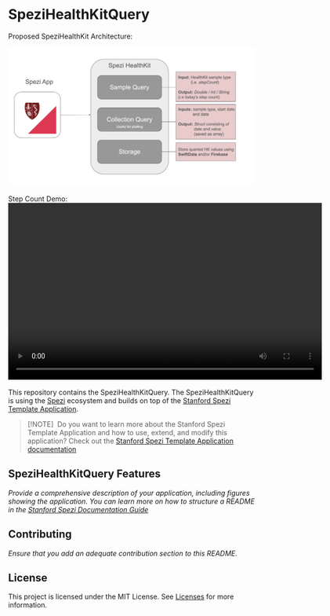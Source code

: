 <!--

This source file is part of the SpeziHealthKitQuery based on the Stanford Spezi Template Application project

SPDX-FileCopyrightText: 2023 Stanford University

SPDX-License-Identifier: MIT

-->

# SpeziHealthKitQuery

Proposed SpeziHealthKit Architecture:

![Image Description](Querying_Architecture.jpg)

Step Count Demo:
<video width="640" height="360" controls>
  <source src="querying_demo.mov" type="video/mp4">
  Your browser does not support the video tag.
</video>


This repository contains the SpeziHealthKitQuery.
The SpeziHealthKitQuery is using the [Spezi](https://github.com/StanfordSpezi/Spezi) ecosystem and builds on top of the [Stanford Spezi Template Application](https://github.com/StanfordSpezi/SpeziTemplateApplication).

> [!NOTE]  
> Do you want to learn more about the Stanford Spezi Template Application and how to use, extend, and modify this application? Check out the [Stanford Spezi Template Application documentation](https://stanfordspezi.github.io/SpeziTemplateApplication)


## SpeziHealthKitQuery Features

*Provide a comprehensive description of your application, including figures showing the application. You can learn more on how to structure a README in the [Stanford Spezi Documentation Guide](https://swiftpackageindex.com/stanfordspezi/spezi/documentation/spezi/documentation-guide)*


## Contributing

*Ensure that you add an adequate contribution section to this README.*


## License

This project is licensed under the MIT License. See [Licenses](LICENSES) for more information.
